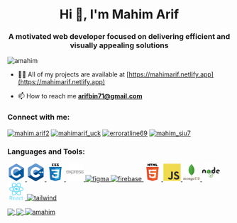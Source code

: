 <h1 align="center">Hi 👋, I'm Mahim Arif</h1>
<h3 align="center">A motivated web developer focused on delivering efficient and visually appealing solutions</h3>

<p align="left"> <img src="https://komarev.com/ghpvc/?username=amahim&label=Profile%20views&color=0e75b6&style=flat" alt="amahim" /> </p>



- 👨‍💻 All of my projects are available at [https://mahimarif.netlify.app](https://mahimarif.netlify.app)

- 📫 How to reach me **arifbin71@gmail.com**

<h3 align="left">Connect with me:</h3>
<p align="left">
<a href="https://fb.com/mahim.arif2" target="blank"><img align="center" src="https://raw.githubusercontent.com/rahuldkjain/github-profile-readme-generator/master/src/images/icons/Social/facebook.svg" alt="mahim.arif2" height="30" width="40" /></a>
<a href="https://instagram.com/mahimarif_uck" target="blank"><img align="center" src="https://raw.githubusercontent.com/rahuldkjain/github-profile-readme-generator/master/src/images/icons/Social/instagram.svg" alt="mahimarif_uck" height="30" width="40" /></a>
<a href="https://www.youtube.com/c/erroratline69" target="blank"><img align="center" src="https://raw.githubusercontent.com/rahuldkjain/github-profile-readme-generator/master/src/images/icons/Social/youtube.svg" alt="erroratline69" height="30" width="40" /></a>
<a href="https://codeforces.com/profile/mahim_siu7" target="blank"><img align="center" src="https://raw.githubusercontent.com/rahuldkjain/github-profile-readme-generator/master/src/images/icons/Social/codeforces.svg" alt="mahim_siu7" height="30" width="40" /></a>
</p>

<h3 align="left">Languages and Tools:</h3>
<p align="left"> <a href="https://www.cprogramming.com/" target="_blank" rel="noreferrer"> <img src="https://raw.githubusercontent.com/devicons/devicon/master/icons/c/c-original.svg" alt="c" width="40" height="40"/> </a> <a href="https://www.w3schools.com/cpp/" target="_blank" rel="noreferrer"> <img src="https://raw.githubusercontent.com/devicons/devicon/master/icons/cplusplus/cplusplus-original.svg" alt="cplusplus" width="40" height="40"/> </a> <a href="https://www.w3schools.com/css/" target="_blank" rel="noreferrer"> <img src="https://raw.githubusercontent.com/devicons/devicon/master/icons/css3/css3-original-wordmark.svg" alt="css3" width="40" height="40"/> </a> <a href="https://expressjs.com" target="_blank" rel="noreferrer"> <img src="https://raw.githubusercontent.com/devicons/devicon/master/icons/express/express-original-wordmark.svg" alt="express" width="40" height="40"/> </a> <a href="https://www.figma.com/" target="_blank" rel="noreferrer"> <img src="https://www.vectorlogo.zone/logos/figma/figma-icon.svg" alt="figma" width="40" height="40"/> </a> <a href="https://firebase.google.com/" target="_blank" rel="noreferrer"> <img src="https://www.vectorlogo.zone/logos/firebase/firebase-icon.svg" alt="firebase" width="40" height="40"/> </a> <a href="https://www.w3.org/html/" target="_blank" rel="noreferrer"> <img src="https://raw.githubusercontent.com/devicons/devicon/master/icons/html5/html5-original-wordmark.svg" alt="html5" width="40" height="40"/> </a> <a href="https://developer.mozilla.org/en-US/docs/Web/JavaScript" target="_blank" rel="noreferrer"> <img src="https://raw.githubusercontent.com/devicons/devicon/master/icons/javascript/javascript-original.svg" alt="javascript" width="40" height="40"/> </a> <a href="https://www.mongodb.com/" target="_blank" rel="noreferrer"> <img src="https://raw.githubusercontent.com/devicons/devicon/master/icons/mongodb/mongodb-original-wordmark.svg" alt="mongodb" width="40" height="40"/> </a> <a href="https://nodejs.org" target="_blank" rel="noreferrer"> <img src="https://raw.githubusercontent.com/devicons/devicon/master/icons/nodejs/nodejs-original-wordmark.svg" alt="nodejs" width="40" height="40"/> </a> <a href="https://reactjs.org/" target="_blank" rel="noreferrer"> <img src="https://raw.githubusercontent.com/devicons/devicon/master/icons/react/react-original-wordmark.svg" alt="react" width="40" height="40"/> </a> <a href="https://tailwindcss.com/" target="_blank" rel="noreferrer"> <img src="https://www.vectorlogo.zone/logos/tailwindcss/tailwindcss-icon.svg" alt="tailwind" width="40" height="40"/> </a> </p>

<a href="https://github.com/amahim">
  <img height=200 align="center" src="https://github-readme-stats.vercel.app/api?username=amahim&theme=radical" />
</a>
<a href="https://github.com/amahim">
  <img height=200 align="center" src="https://github-readme-stats.vercel.app/api/top-langs?username=amahim&layout=compact&langs_count=8&card_width=320&theme=radical" />
</a>

<a href="https://github.com/amahim">
    <img height=200 align="center" src="https://github-readme-streak-stats-salesp07.vercel.app?user=amahim&card_width=782&theme=radical" alt="amahim" />
</a>

